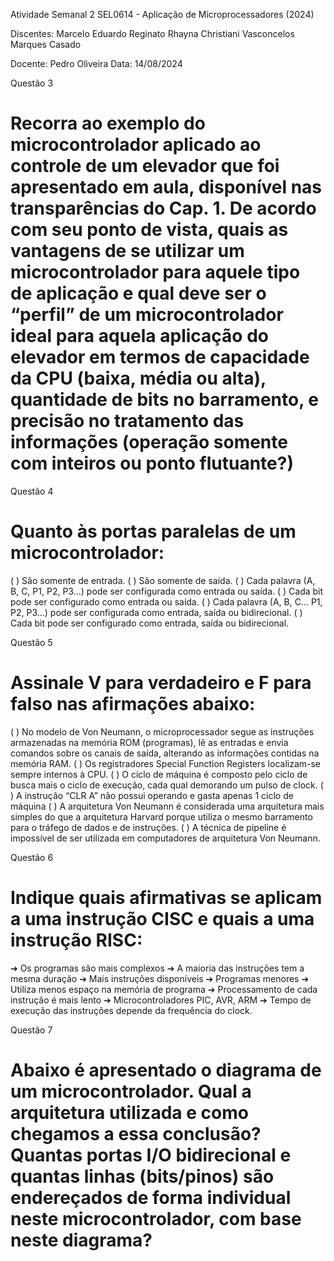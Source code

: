 Atividade Semanal 2
SEL0614 - Aplicação de Microprocessadores (2024)


Discentes: 
Marcelo Eduardo Reginato
Rhayna Christiani Vasconcelos Marques Casado

Docente: Pedro Oliveira
Data: 14/08/2024


Questão 3
# Recorra ao exemplo do microcontrolador aplicado ao controle de um elevador que foi apresentado em aula, disponível nas transparências do Cap. 1. De acordo com seu ponto de vista, quais as vantagens de se utilizar um microcontrolador para aquele tipo de aplicação e qual deve ser o “perfil” de um microcontrolador ideal para aquela aplicação do elevador em termos de capacidade da CPU (baixa, média ou alta), quantidade de bits no barramento, e precisão no tratamento das informações (operação somente com inteiros ou ponto flutuante?)

Questão 4
# Quanto às portas paralelas de um microcontrolador:
( ) São somente de entrada.
( ) São somente de saída.
( ) Cada palavra (A, B, C, P1, P2, P3…) pode ser configurada como entrada ou saída.
( ) Cada bit pode ser configurado como entrada ou saída.
( ) Cada palavra (A, B, C... P1, P2, P3…) pode ser configurada como entrada, saída ou
bidirecional.
( ) Cada bit pode ser configurado como entrada, saída ou bidirecional.

Questão 5
# Assinale V para verdadeiro e F para falso nas afirmações abaixo:
( ) No modelo de Von Neumann, o microprocessador segue as instruções armazenadas na
memória ROM (programas), lê as entradas e envia comandos sobre os canais de saída,
alterando as informações contidas na memória RAM.
( ) Os registradores Special Function Registers localizam-se sempre internos à CPU.
( ) O ciclo de máquina é composto pelo ciclo de busca mais o ciclo de execução, cada
qual demorando um pulso de clock.
( ) A instrução “CLR A” não possui operando e gasta apenas 1 ciclo de máquina
( ) A arquitetura Von Neumann é considerada uma arquitetura mais simples do que a
arquitetura Harvard porque utiliza o mesmo barramento para o tráfego de dados e de
instruções.
( ) A técnica de pipeline é impossível de ser utilizada em computadores de arquitetura
Von Neumann.

Questão 6
# Indique quais afirmativas se aplicam a uma instrução CISC e quais a uma instrução RISC:
➔ Os programas são mais complexos
➔ A maioria das instruções tem a mesma duração
➔ Mais instruções disponíveis
➔ Programas menores
➔ Utiliza menos espaço na memória de programa
➔ Processamento de cada instrução é mais lento
➔ Microcontroladores PIC, AVR, ARM
➔ Tempo de execução das instruções depende da frequência do clock.

Questão 7
# Abaixo é apresentado o diagrama de um microcontrolador. Qual a arquitetura utilizada e como chegamos a essa conclusão? Quantas portas I/O bidirecional e quantas linhas (bits/pinos) são endereçados de forma individual neste microcontrolador, com base neste diagrama?